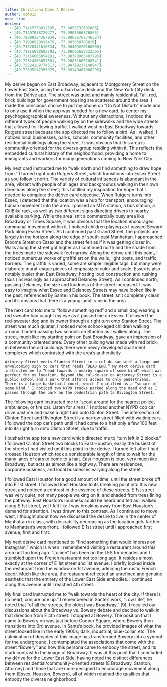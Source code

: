 ```yaml
---
title: Christiana Does A Dérive
author: cc4815
map: true
derive:
  - [40.71425738012395, -73.9855732602806]
  - [40.71407038720477, -73.9901560876865]
  - [40.72090324367934, -73.98686767746324]
  - [40.71988929919479, -73.983650703026]
  - [40.71878341010534, -73.98409226168508]
  - [40.71915698682793, -73.98505652323365]
  - [40.72156665854181, -73.98378965407795]
  - [40.72324363057561, -73.98831806108541]
  - [40.72524289774517, -73.98719237148947]
  - [40.72695247356975, -73.99149487088295]
---
```


My dérive began on East Broadway, adjacent to Montgomery Street on the Lower East Side, using the urban base deck and the New York City deck from the Dérive app. The street was quiet and mainly residential. Tall, red, brick buildings for government housing are scattered around the area. I made the conscious choice to put my phone on “Do Not Disturb” mode and to only use it when the app was needed for a new card, to center my psychogeographical awareness.  Without any distractions, I noticed the different types of people walking by on the sidewalks and the wide streets that allowed for flowing traffic. I walked west on East Broadway towards Rutgers street because the app directed me to follow a bird. As I walked, I noticed local businesses, parks, schools, community facilities, and other residential buildings along the street. It was obvious that this area is community-oriented for the diverse group residing within it. This reflects the embedded cultural history of the neighborhood, providing a home to immigrants and workers for many generations coming to New York City.

My next card instructed me to “walk north and find something to draw hope from.” I turned right onto Rutgers Street, which transitions into Essex Street as you follow it north. The variety of cultural influences is abundant in the area, vibrant with people of all ages and backgrounds walking in their own directions along the street; this fulfilled my inspiration for hope that I needed to complete the dérive card objective. When Rutgers turns into Essex, I detected that the location was a hub for transport, encouraging human movement into the area. I passed an MTA station, a bus station, a CitiBike rack, as well as two different signs directing drivers to nearby available parking. While the area isn’t a commercially busy area like Broadway or Times Square, it was obvious that the location encouraged communal movement within it. I noticed children playing as I passed Seward Park along Essex Street. As I continued past Grand Street, the projects are largely in the horizon along the edge of south-east Manhattan. I approached Broome Street on Essex and the street felt as if it was getting closer in. Walls along the street got higher as I continued north and the shade from the trees made the sidewalk feel narrow. Along the dérive until this point, I noticed numerous works of graffiti art on the walls, light posts, and traffic barriers. The graffiti is varied, some are simple illegible tags, but many were elaborate mural-esque pieces of emphasized color and scale. Essex is also notably busier than East Broadway, hosting loud construction and rushing taxis (increasingly as I approached Delancey Street). As I continued north, passing Delancey, the size and loudness of the street increased. It was easy to imagine what Essex and Delancey Streets may have looked like in the past, referenced by Sante in his book. The street isn’t completely clean and it’s obvious that there is a young-adult vibe in the area.

The next card told me to “follow something red” and a small dog wearing a red sweater had caught my eye as it passed me on Essex. I followed the red-sweater dog and its owner through a right turn onto Stanton Street. The street was much quieter, I noticed more school-aged children walking around. I noted passing two schools on Stanton as I walked along. The street, much like my starting point on East Broadway, gave an impression of a community-oriented area. Every other building was made with red brick, in between the old buildings there were newly developed apartment complexes which contrasted with the area’s authenticity.

	Attorney Street meets Stanton Street in a cul-de-sac with a large and unwelcoming sign to cars that reads “DEAD END.” My next dérive card instructed me to “head towards a nearby square of some kind” which was perfect for my location. Beyond the cul-de-sac on Attorney Street is a public school and a park that affords access to only pedestrians. There is a large basketball court, which I qualified as a “square of some kind.” I noticed two NYPD trucks parked along the dead end as I passed through the park on the pedestrian path to Rivington Street.  

The following card instructed me to “scout around for the nearest police, ambulance, or fire car. Listen for sirens.” I noticed another NYPD cop car drive past me and make a right turn onto Clinton Street. The intersection of Clinton Street and Rivington Street is a narrow street filled with waiting cars.  I followed the cop car’s path until it had come to a halt only a few 100 feet into its right turn onto Clinton Street, due to traffic.

I pushed the app for a new card which directed me to “turn left in 2 blocks.” I followed Clinton Street two blocks to East Houston, easily the busiest of the streets I had visited until this point in the dérive. I turned left after I had crossed Houston which took a considerable length of time to wait for the many lanes of cars to come to a halt. East Houston is loud, very much like Broadway, but acts as almost like a highway. There are residences, corporate business, and local businesses varying along the street.

I followed East Houston for a good amount of time, until the street broke off into E 1st street. I followed East Houston to its breaking point into this new street and noticed a contrast in the essence of these streets. E 1st street was very quiet, not many people walking on it, and shaded from trees lining the pathway. East Houston’s loudness could be heard and felt as I walked along E 1st street, yet I felt like I was breaking away from East Houston’s demand for attention. I was drawn to this contrast. As I continued to move west, I thought about how we discussed the desire to live in the center of Manhattan in class, with desirability decreasing as the location gets farther to Manhattan’s waterfront. I followed E 1st street until I approached first avenue; first and first.

My next dérive card mentioned to “find something that would impress on Instagram,” which is when I remembered visiting a restaurant around this area not too long ago. “Lucien” has been on the LES for decades and I stumbled upon the French restaurant not too long ago. It resides almost exactly at the corner of E 1st street and 1st avenue. I briefly looked inside the restaurant from the window on 1st avenue, admiring the rustic French decor. Much like the area, the restaurant reflected an unrefined and genuine aesthetic that the entirety of the Lower East Side embodies.  I continued along this avenue until I reached 4th street.

My final card instructed me to “walk towards the heart of the city. If there is no heart, conjure one up.” I remembered in Sante’s work, “Low Life”, he noted that “of all the streets, the oldest was Broadway.” (9). I recalled our discussions about the Broadway vs. Bowery debate and decided to walk in that direction from E 4th street. I stopped at Bowery. The position that I came to Bowery on was just before Cooper Square, where Bowery then transitions into 3rd avenue. In Sante’s book, he provided images of what the street looked like in the early 1900s; dark, industrial, blue-collar, etc. The culmination of decades of this image has transformed Bowery into a symbol for the underground. I contemplated the associations that come with the street “Bowery” and how this persona came to embody the street, and its stark contrast to the image of Broadway. It was at this point that I concluded my dérive for the Lower East Side, having noted the distinct differences between residential/community-oriented streets (E Broadway, Stanton, Attorney) and those that are more designed to encourage movement along them (Essex, Houston, Bowery), all of which retained the qualities that embody the diverse neighborhood.
